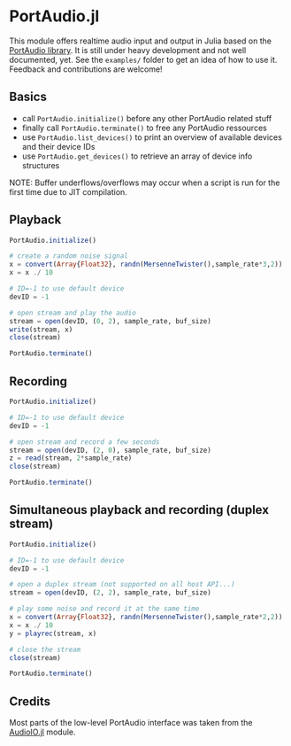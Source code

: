 # PortAudio.jl

This module offers realtime audio input and output in Julia based on the
[PortAudio library](http://www.portaudio.com/). It is still under heavy
development and not well documented, yet. See the `examples/` folder to get
an idea of how to use it. Feedback and contributions are welcome!

## Basics

  * call `PortAudio.initialize()` before any other PortAudio related stuff
  * finally call `PortAudio.terminate()` to free any PortAudio ressources
  * use `PortAudio.list_devices()` to print an overview of available
    devices and their device IDs
  * use `PortAudio.get_devices()` to retrieve an array of device info
    structures

NOTE: Buffer underflows/overflows may occur when a script is run for the first time due to JIT compilation.

## Playback

```julia
PortAudio.initialize()

# create a random noise signal
x = convert(Array{Float32}, randn(MersenneTwister(),sample_rate*3,2))
x = x ./ 10

# ID=-1 to use default device
devID = -1

# open stream and play the audio
stream = open(devID, (0, 2), sample_rate, buf_size)
write(stream, x)
close(stream)

PortAudio.terminate()
```

## Recording

```julia
PortAudio.initialize()

# ID=-1 to use default device
devID = -1

# open stream and record a few seconds
stream = open(devID, (2, 0), sample_rate, buf_size)
z = read(stream, 2*sample_rate)
close(stream)

PortAudio.terminate()
```

## Simultaneous playback and recording (duplex stream)

```julia
PortAudio.initialize()

# ID=-1 to use default device
devID = -1

# open a duplex stream (not supported on all host API...)
stream = open(devID, (2, 2), sample_rate, buf_size)

# play some noise and record it at the same time
x = convert(Array{Float32}, randn(MersenneTwister(),sample_rate*2,2))
x = x ./ 10
y = playrec(stream, x)

# close the stream
close(stream)

PortAudio.terminate()
```

## Credits

Most parts of the low-level PortAudio interface was taken from the [AudioIO.jl](https://github.com/ssfrr/AudioIO.jl) module. 
